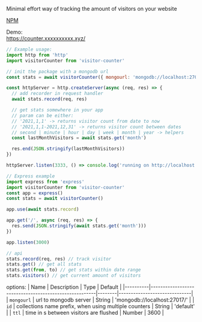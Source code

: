 Minimal effort way of tracking the
amount of visitors on your website

[NPM](https://www.npmjs.com/package/visitor-counter)

Demo:  
https://counter.xxxxxxxxxx.xyz/

```js
// Example usage:
import http from 'http'
import visitorCounter from 'visitor-counter'

// init the package with a mongodb url
const stats = await visitorCounter({ mongourl: 'mongodb://localhost:27017/' })

const httpServer = http.createServer(async (req, res) => {
  // add recorder in request handler
  await stats.record(req, res)

  // get stats somewhere in your app
  // param can be either:
  // '2021,1,1' -> returns visitor count from date to now
  // '2021,1,1-2021,12,31' -> returns visitor count between dates
  // second | minute | hour | day | week | month | year -> helpers
  const lastMonthVisitors = await stats.get('month')

  res.end(JSON.stringify(lastMonthVisitors))
})

httpServer.listen(3333, () => console.log('running on http://localhost:3333'))
```

```js
// Express example
import express from 'express'
import visitorCounter from 'visitor-counter'
const app = express()
const stats = await visitorCounter()

app.use(await stats.record)

app.get('/', async (req, res) => {
  res.send(JSON.stringify(await stats.get('month')))
})

app.listen(3000)
```

```js
// api
stats.record(req, res) // track visitor
stats.get() // get all stats
stats.get(from, to) // get stats within date range
stats.visitors() // get current amount of visitors
```

options:
| Name | Description | Type | Default |
|----------|-------------------------------------------------------|--------|------------------------------|
| `mongourl` | url to mongodb server | String | 'mongodb://localhost:27017/' |
| `id` | collections name prefix, when using multiple counters | String | 'default' |
| `ttl` | time in s between visitors are flushed | Number | 3600 |
